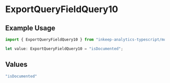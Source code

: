 # ExportQueryFieldQuery10

## Example Usage

```typescript
import { ExportQueryFieldQuery10 } from "inkeep-analytics-typescript/models/operations";

let value: ExportQueryFieldQuery10 = "isDocumented";
```

## Values

```typescript
"isDocumented"
```